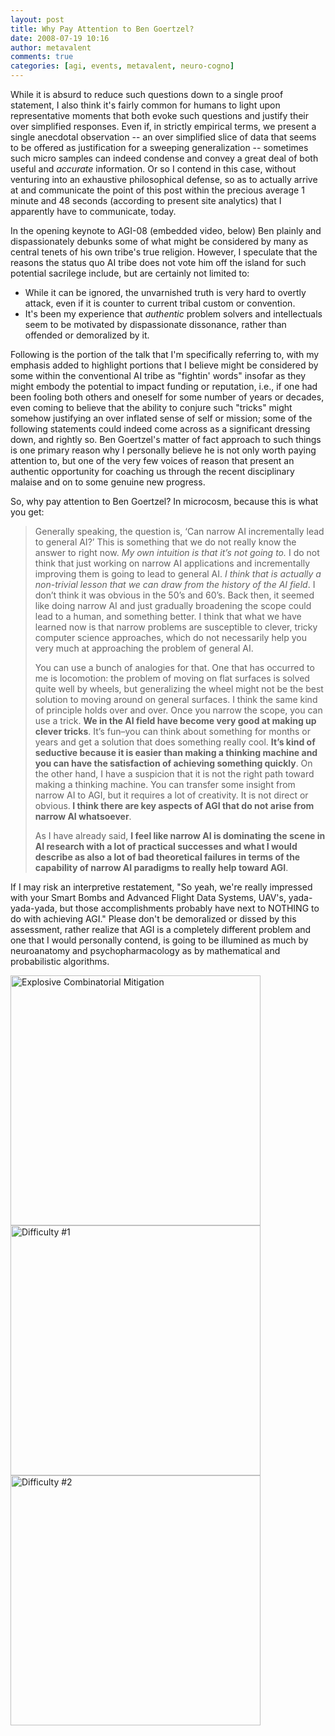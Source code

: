 ```yaml
---
layout: post
title: Why Pay Attention to Ben Goertzel?
date: 2008-07-19 10:16
author: metavalent
comments: true
categories: [agi, events, metavalent, neuro-cogno]
---
```

While it is absurd to reduce such questions down to a single proof statement, I also think it's fairly common for humans to light upon representative moments that both evoke such questions and justify their over simplified responses. Even if, in strictly empirical terms, we present a single anecdotal observation -- an over simplified slice of data that seems to be offered as justification for a sweeping generalization -- sometimes such micro samples can indeed condense and convey a great deal of both useful and <em>accurate</em> information. Or so I contend in this case, without venturing into an exhaustive philosophical defense, so as to actually arrive at and communicate the point of this post within the precious average 1 minute and 48 seconds (according to present site analytics) that I apparently have to communicate, today. 

In the opening keynote to AGI-08 (embedded video, below) Ben plainly and dispassionately debunks some of what might be considered by many as central tenets of his own tribe's true religion. However, I speculate that the reasons the status quo AI tribe does not vote him off the island for such potential sacrilege include, but are certainly not limited to:<ul>
	<li>While it can be ignored, the unvarnished truth is very hard to overtly attack, even if it is counter to current tribal custom or convention.</li>
	<li>It's been my experience that <em>authentic</em> problem solvers and intellectuals seem to be motivated by dispassionate dissonance, rather than offended or demoralized by it.</li>
</ul>Following is the portion of the talk that I'm specifically referring to, with my emphasis added to highlight portions that I believe might be considered by some within the conventional AI tribe as "fightin' words" insofar as they might embody the potential to impact funding or reputation, i.e., if one had been fooling both others and oneself for some number of years or decades, even coming to believe that the ability to conjure such "tricks" might somehow justifying an over inflated sense of self or mission; some of the following statements could indeed come across as a significant dressing down, and rightly so. Ben Goertzel's matter of fact approach to such things is one primary reason why I personally believe he is not only worth paying attention to, but one of the very few voices of reason that present an authentic opportunity for coaching us through the recent disciplinary malaise and on to some genuine new progress.

So, why pay attention to Ben Goertzel? In microcosm, because this is what you get:<blockquote>Generally speaking, the question is, ‘Can narrow AI incrementally lead to general AI?’ This is something that we do not really know the answer to right now. <em>My own intuition is that it’s not going to.</em> I do not think that just working on narrow AI applications and incrementally improving them is going to lead to general AI. <em>I think that is actually a non-trivial lesson that we can draw from the history of the AI field</em>. I don’t think it was obvious in the 50’s and 60’s. Back then, it seemed like doing narrow AI and just gradually broadening the scope could lead to a human, and something better. I think that what we have learned now is that narrow problems are susceptible to clever, tricky computer science approaches, which do not necessarily help you very much at approaching the problem of general AI.

You can use a bunch of analogies for that. One that has occurred to me is locomotion: the problem of moving on flat surfaces is solved quite well by wheels, but generalizing the wheel might not be the best solution to moving around on general surfaces. I think the same kind of principle holds over and over. Once you narrow the scope, you can use a trick. <strong>We in the AI field have become very good at making up clever tricks</strong>. It’s fun–you can think about something for months or years and get a solution that does something really cool. <strong>It’s kind of seductive because it is easier than making a thinking machine and you can have the satisfaction of achieving something quickly</strong>. On the other hand, I have a suspicion that it is not the right path toward making a thinking machine. You can transfer some insight from narrow AI to AGI, but it requires a lot of creativity. It is not direct or obvious.<strong> I think there are key aspects of AGI that do not arise from narrow AI whatsoever</strong>.

As I have already said, <strong>I feel like narrow AI is dominating the scene in AI research with a lot of practical successes and what I would describe as also a lot of bad theoretical failures in terms of the capability of narrow AI paradigms to really help toward AGI</strong>.</blockquote>

If I may risk an interpretive restatement, "So yeah, we're really impressed with your Smart Bombs and Advanced Flight Data Systems, UAV's, yada-yada-yada, but those accomplishments probably have next to NOTHING to do with achieving AGI." Please don't be demoralized or dissed by this assessment, rather realize that AGI is a completely different problem and one that I would personally contend, is going to be illumined as much by neuroanatomy and psychopharmacology as by mathematical and probabilistic algorithms.



<img src="https://metavalent.com/assets/images/goertzel046.jpg" loading="lazy" width="400" alt="Explosive Combinatorial Mitigation" />

<img src="https://metavalent.com/assets/images/goertzel062.jpg" loading="lazy" width="400" alt="Difficulty #1" />

<img src="https://metavalent.com/assets/images/goertzel063.jpg" loading="lazy" width="400" alt="Difficulty #2" />

